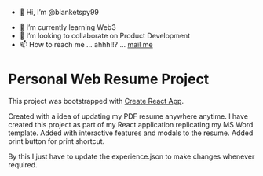 - 👋 Hi, I’m @blanketspy99
<!-- - 👀 I’m interested in .. -->
- 🌱 I’m currently learning Web3
- 💞️ I’m looking to collaborate on Product Development
- 📫 How to reach me ... ahhh!!? ... [mail me](mailto:shahrukh690432@gmail.com)

<!---
blanketspy99/blanketspy99 is a ✨ special ✨ repository because its `README.md` (this file) appears on your GitHub profile.
You can click the Preview link to take a look at your changes.
--->

# Personal Web Resume Project
This project was bootstrapped with [Create React App](https://github.com/facebook/create-react-app).

Created with a idea of updating my PDF resume anywhere anytime. I have created this project as part of my React application replicating my MS Word template.
Added with interactive features and modals to the resume.
Added print button for print shortcut.

By this I just have to update the experience.json to make changes whenever required.

